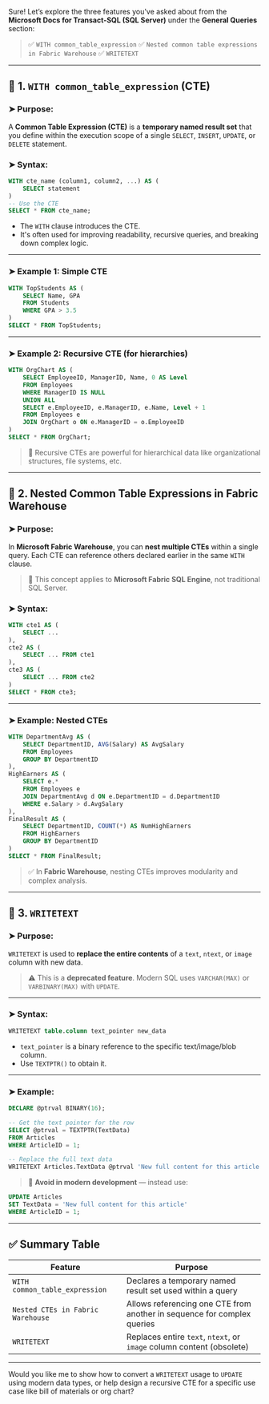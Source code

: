 Sure! Let’s explore the three features you've asked about from the **Microsoft Docs for Transact-SQL (SQL Server)** under the **General Queries** section:

> ✅ `WITH common_table_expression`
> ✅ `Nested common table expressions in Fabric Warehouse`
> ✅ `WRITETEXT`

---

## 🔹 1. `WITH common_table_expression` (CTE)

### ➤ Purpose:

A **Common Table Expression (CTE)** is a **temporary named result set** that you define within the execution scope of a single `SELECT`, `INSERT`, `UPDATE`, or `DELETE` statement.

### ➤ Syntax:

```sql
WITH cte_name (column1, column2, ...) AS (
    SELECT statement
)
-- Use the CTE
SELECT * FROM cte_name;
```

* The `WITH` clause introduces the CTE.
* It's often used for improving readability, recursive queries, and breaking down complex logic.

---

### ➤ Example 1: Simple CTE

```sql
WITH TopStudents AS (
    SELECT Name, GPA
    FROM Students
    WHERE GPA > 3.5
)
SELECT * FROM TopStudents;
```

---

### ➤ Example 2: Recursive CTE (for hierarchies)

```sql
WITH OrgChart AS (
    SELECT EmployeeID, ManagerID, Name, 0 AS Level
    FROM Employees
    WHERE ManagerID IS NULL
    UNION ALL
    SELECT e.EmployeeID, e.ManagerID, e.Name, Level + 1
    FROM Employees e
    JOIN OrgChart o ON e.ManagerID = o.EmployeeID
)
SELECT * FROM OrgChart;
```

> 🔄 Recursive CTEs are powerful for hierarchical data like organizational structures, file systems, etc.

---

## 🔹 2. Nested Common Table Expressions in Fabric Warehouse

### ➤ Purpose:

In **Microsoft Fabric Warehouse**, you can **nest multiple CTEs** within a single query. Each CTE can reference others declared earlier in the same `WITH` clause.

> 📌 This concept applies to **Microsoft Fabric SQL Engine**, not traditional SQL Server.

### ➤ Syntax:

```sql
WITH cte1 AS (
    SELECT ...
),
cte2 AS (
    SELECT ... FROM cte1
),
cte3 AS (
    SELECT ... FROM cte2
)
SELECT * FROM cte3;
```

---

### ➤ Example: Nested CTEs

```sql
WITH DepartmentAvg AS (
    SELECT DepartmentID, AVG(Salary) AS AvgSalary
    FROM Employees
    GROUP BY DepartmentID
),
HighEarners AS (
    SELECT e.*
    FROM Employees e
    JOIN DepartmentAvg d ON e.DepartmentID = d.DepartmentID
    WHERE e.Salary > d.AvgSalary
),
FinalResult AS (
    SELECT DepartmentID, COUNT(*) AS NumHighEarners
    FROM HighEarners
    GROUP BY DepartmentID
)
SELECT * FROM FinalResult;
```

> ✅ In **Fabric Warehouse**, nesting CTEs improves modularity and complex analysis.

---

## 🔹 3. `WRITETEXT`

### ➤ Purpose:

`WRITETEXT` is used to **replace the entire contents** of a `text`, `ntext`, or `image` column with new data.

> ⚠️ This is a **deprecated feature**. Modern SQL uses `VARCHAR(MAX)` or `VARBINARY(MAX)` with `UPDATE`.

---

### ➤ Syntax:

```sql
WRITETEXT table.column text_pointer new_data
```

* `text_pointer` is a binary reference to the specific text/image/blob column.
* Use `TEXTPTR()` to obtain it.

---

### ➤ Example:

```sql
DECLARE @ptrval BINARY(16);

-- Get the text pointer for the row
SELECT @ptrval = TEXTPTR(TextData)
FROM Articles
WHERE ArticleID = 1;

-- Replace the full text data
WRITETEXT Articles.TextData @ptrval 'New full content for this article';
```

> 🛑 **Avoid in modern development** — instead use:

```sql
UPDATE Articles
SET TextData = 'New full content for this article'
WHERE ArticleID = 1;
```

---

## ✅ Summary Table

| Feature                           | Purpose                                                                 |
| --------------------------------- | ----------------------------------------------------------------------- |
| `WITH common_table_expression`    | Declares a temporary named result set used within a query               |
| `Nested CTEs in Fabric Warehouse` | Allows referencing one CTE from another in sequence for complex queries |
| `WRITETEXT`                       | Replaces entire `text`, `ntext`, or `image` column content (obsolete)   |

---

Would you like me to show how to convert a `WRITETEXT` usage to `UPDATE` using modern data types, or help design a recursive CTE for a specific use case like bill of materials or org chart?
